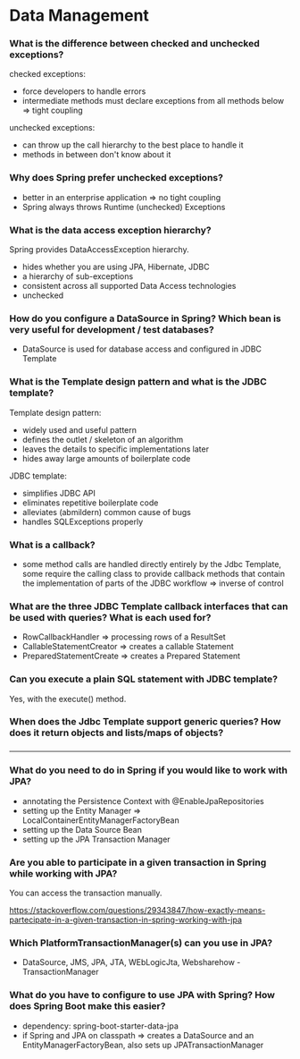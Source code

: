 # Data Management #

### What is the difference between checked and unchecked exceptions? ###

checked exceptions: 
- force developers to handle errors
- intermediate methods must declare exceptions from all methods below => tight coupling

unchecked exceptions:
- can throw up the call hierarchy to the best place to handle it
- methods in between don't know about it

### Why does Spring prefer unchecked exceptions? ###

- better in an enterprise application => no tight coupling
- Spring always throws Runtime (unchecked) Exceptions

### What is the data access exception hierarchy? ###

Spring provides DataAccessException hierarchy.
- hides whether you are using JPA, Hibernate, JDBC
- a hierarchy of sub-exceptions
- consistent across all supported Data Access technologies
- unchecked

### How do you configure a DataSource in Spring? Which bean is very useful for development / test databases? ###

- DataSource is used for database access and configured in JDBC Template

### What is the Template design pattern and what is the JDBC template?  ###

Template design pattern: 
- widely used and useful pattern
- defines the outlet / skeleton of an algorithm
- leaves the details to specific implementations later
- hides away large amounts of boilerplate code

JDBC template:
- simplifies JDBC API
- eliminates repetitive boilerplate code
- alleviates (abmildern) common cause of bugs
- handles SQLExceptions properly

### What is a callback? ###

- some method calls are handled directly entirely by the Jdbc Template, some require the calling class to provide callback methods that contain the implementation of parts of the JDBC workflow
=> inverse of control

### What are the three JDBC Template callback interfaces that can be used with queries? What is each used for? ###

- RowCallbackHandler => processing rows of a ResultSet
- CallableStatementCreator => creates a callable Statement
- PreparedStatementCreate => creates a Prepared Statement

### Can you execute a plain SQL statement with JDBC template? ###

Yes, with the execute() method.

### When does the Jdbc Template support generic queries? How does it return objects and lists/maps of objects? ###



###  ###

###  ###

###  ###

###  ###

###  ###

###  ###

###  ###

###  ###

###  ###

-------

### What do you need to do in Spring if you would like to work with JPA? ###

- annotating the Persistence Context with @EnableJpaRepositories
- setting up the Entity Manager => LocalContainerEntityManagerFactoryBean
- setting up the Data Source Bean
- setting up the JPA Transaction Manager

### Are you able to participate in a given transaction in Spring while working with JPA? ###

You can access the transaction manually.

https://stackoverflow.com/questions/29343847/how-exactly-means-partecipate-in-a-given-transaction-in-spring-working-with-jpa

### Which PlatformTransactionManager(s) can you use in JPA? ###

- DataSource, JMS, JPA, JTA, WEbLogicJta, Websharehow - TransactionManager

### What do you have to configure to use JPA with Spring? How does Spring Boot make this easier? ###

- dependency: spring-boot-starter-data-jpa
- if Spring and JPA on classpath => creates a DataSource and an EntityManagerFactoryBean, also sets up JPATransactionManager

